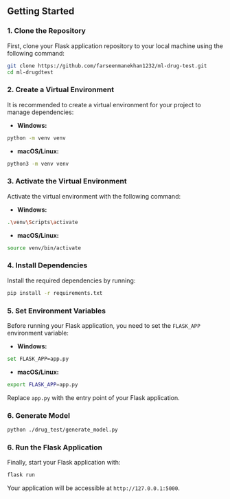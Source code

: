 ## Getting Started



### 1. Clone the Repository

First, clone your Flask application repository to your local machine using the following command:

```bash
git clone https://github.com/farseenmanekhan1232/ml-drug-test.git
cd ml-drugdtest
```

### 2. Create a Virtual Environment

It is recommended to create a virtual environment for your project to manage dependencies:

- **Windows:**

```bash
python -m venv venv
```

- **macOS/Linux:**

```bash
python3 -m venv venv
```

### 3. Activate the Virtual Environment

Activate the virtual environment with the following command:

- **Windows:**

```bash
.\venv\Scripts\activate
```

- **macOS/Linux:**

```bash
source venv/bin/activate
```

### 4. Install Dependencies

Install the required dependencies by running:

```bash
pip install -r requirements.txt
```

### 5. Set Environment Variables

Before running your Flask application, you need to set the `FLASK_APP` environment variable:

- **Windows:**

```bash
set FLASK_APP=app.py
```

- **macOS/Linux:**

```bash
export FLASK_APP=app.py
```

Replace `app.py` with the entry point of your Flask application.


### 6. Generate Model

```bash
python ./drug_test/generate_model.py
```

### 6. Run the Flask Application

Finally, start your Flask application with:

```bash
flask run
```

Your application will be accessible at `http://127.0.0.1:5000`.
